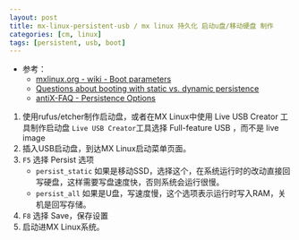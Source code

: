 ```yaml
---
layout: post
title: mx-linux-persistent-usb / mx linux 持久化 启动u盘/移动硬盘 制作
categories: [cm, linux]
tags: [persistent, usb, boot]
---
```


* 参考： 
  * [mxlinux.org - wiki - Boot parameters](https://mxlinux.org/wiki/system/boot-parameters/#Persistence)
  * [Questions about booting with static vs. dynamic persistence](https://forum.mxlinux.org/viewtopic.php?t=57586)
  * [antiX-FAQ - Persistence Options](https://download.tuxfamily.org/antix/docs-antiX-19/FAQ/persistence.html)


1. 使用rufus/etcher制作启动盘，或者在MX Linux中使用 Live USB Creator 工具制作启动盘
    `Live USB Creator`工具选择 Full-feature USB ，而不是 live image
1. 插入USB启动盘，到达MX Linux启动菜单页面。
1. `F5` 选择 Persist 选项
    * `persist_static` 如果是移动SSD，选择这个，在系统运行时的改动直接回写硬盘，这样需要写盘速度快，否则系统会运行很慢。
    * `persist_all` 如果是U盘，写速度慢，这个选项表示运行时写入RAM，关机是回写存储。
1. `F8` 选择 Save，保存设置
1. 启动进MX Linux系统。

















